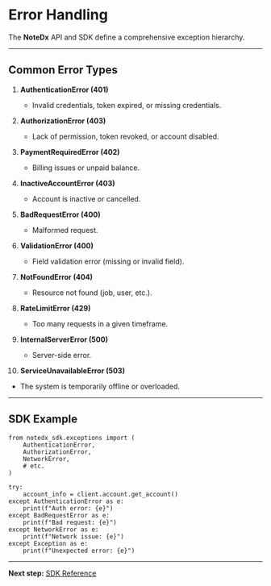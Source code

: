 # Error Handling

The **NoteDx** API and SDK define a comprehensive exception hierarchy.

---

## Common Error Types

1. **AuthenticationError (401)**  
   - Invalid credentials, token expired, or missing credentials.

2. **AuthorizationError (403)**  
   - Lack of permission, token revoked, or account disabled.

3. **PaymentRequiredError (402)**  
   - Billing issues or unpaid balance.

4. **InactiveAccountError (403)**  
   - Account is inactive or cancelled.

5. **BadRequestError (400)**  
   - Malformed request.

6. **ValidationError (400)**  
   - Field validation error (missing or invalid field).

7. **NotFoundError (404)**  
   - Resource not found (job, user, etc.).

8. **RateLimitError (429)**  
   - Too many requests in a given timeframe.

9. **InternalServerError (500)**  
   - Server-side error.

10. **ServiceUnavailableError (503)**  
   - The system is temporarily offline or overloaded.

---

## SDK Example

    from notedx_sdk.exceptions import (
        AuthenticationError,
        AuthorizationError,
        NetworkError,
        # etc.
    )

    try:
        account_info = client.account.get_account()
    except AuthenticationError as e:
        print(f"Auth error: {e}")
    except BadRequestError as e:
        print(f"Bad request: {e}")
    except NetworkError as e:
        print(f"Network issue: {e}")
    except Exception as e:
        print(f"Unexpected error: {e}")

---

**Next step:** [SDK Reference](sdk-reference.md)